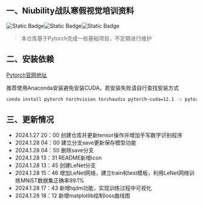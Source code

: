 ## 一、Niubility战队寒假视觉培训资料

![Static Badge](https://img.shields.io/badge/Pytorch-v2.0.1_-red)![Static Badge](https://img.shields.io/badge/Python-v3.10_-blue)![Static Badge](https://img.shields.io/badge/Jupyter_Notebook_-red)

> 本仓库基于Pytorch完成一些基础项目，不定期进行维护

## 二、安装依赖

[Pytorch官网地址](https://pytorch.org/)

推荐使用Anaconda安装避免安装CUDA，若安装失败请自行查找安装方式

```bash
conda install pytorch torchvision torchaudio pytorch-cuda=12.1 -c pytorch -c nvidia
```

## 三、更新情况

- 2024.1.27 20：00 创建仓库并更新tensor操作并增加手写数字识别程序
- 2024.1.28 04：00 建立分支save更新保存模型功能
- 2024.1.28 04：50 删除save分支
- 2024.1.28 13：31 README新增icon
- 2024.1.28 13：45 创建LeNet分支
- 2024.1.28 15：46 增加LeNet网络，建立train和test模板，利用LeNet网络训练MNIST数据集正确率99.1%
- 2024.1.28 17：43 新增tqdm功能，实现训练过程中可视化
- 2024.1.28 18：12 新增matplotlib绘制loss曲线图